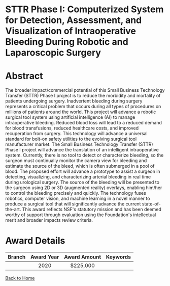 
STTR Phase I: Computerized System for Detection, Assessment, and Visualization of Intraoperative Bleeding During Robotic and Laparoscopic Surgery
=================================================================================================================================================

# Abstract


The broader impact/commercial potential of this Small Business Technology Transfer (STTR) Phase I project is to reduce the morbidity and mortality of patients undergoing surgery. Inadvertent bleeding during surgery represents a critical problem that occurs during all types of procedures on millions of patients around the world. This project will advance a robotic surgical tool system using artificial intelligence (AI) to manage intraoperative bleeding. Reduced blood loss will lead to a reduced demand for blood transfusions, reduced healthcare costs, and improved recuperation from surgery. This technology will advance a universal standard for bolt-on safety utilities to the evolving surgical tool manufacturer market. The Small Business Technology Transfer (STTR) Phase I project will advance the translation of an intelligent intraoperative system. Currently, there is no tool to detect or characterize bleeding, so the surgeon must continually monitor the camera view for bleeding and estimate the source of the bleed, which is often submerged in a pool of blood. The proposed effort will advance a prototype to assist a surgeon in detecting, visualizing, and characterizing arterial bleeding in real time during urological surgery. The source of the bleeding will be presented to the surgeon using 2D or 3D (augmented reality) overlays, enabling him/her to control the bleeding precisely and quickly. The technology fuses robotics, computer vision, and machine learning in a novel manner to produce a surgical tool that will significantly advance the current state-of-the-art. This award reflects NSF's statutory mission and has been deemed worthy of support through evaluation using the Foundation's intellectual merit and broader impacts review criteria.  

# Award Details

|Branch|Award Year|Award Amount|Keywords|
| :---: | :---: | :---: | :---: |
||2020|$225,000||
  
  


[Back to Home](https://github.com/chrischow/dod_sbir_awards/Reports/JT/#589)